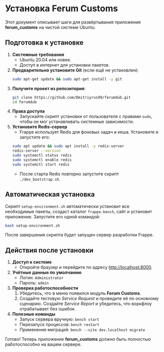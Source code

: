# Установка Ferum Customs

Этот документ описывает шаги для развёртывания приложения **ferum_customs** на чистой системе Ubuntu.

## Подготовка к установке

1. **Системные требования**
   - Ubuntu 20.04 или новее.
   - Доступ в интернет для установки пакетов.
2. **Предварительно установите Git** (если ещё не установлен):
   ```bash
   sudo apt-get update && sudo apt-get install -y git
   ```
3. **Получите проект из репозитория**:
   ```bash
   git clone https://github.com/Dmitriyrus99/ferumdub.git
   cd ferumdub
   ```
4. **Права доступа**
   - Запускайте скрипт установки от пользователя с правами `sudo`, чтобы он мог устанавливать системные зависимости.
5. **Установите Redis-сервер**
   - Frappe использует Redis для фоновых задач и кеша. Установите и запустите его:
   ```bash
   sudo apt update && sudo apt install -y redis-server
   redis-server --version
   sudo systemctl status redis
   sudo systemctl enable redis
   sudo systemctl start redis
   ```
   - После старта Redis повторно запустите скрипт `./dev_bootstrap.sh`.

## Автоматическая установка

Скрипт `setup-environment.sh` автоматически установит все необходимые пакеты, создаст каталог `frappe-bench`, сайт и установит приложение.
Запустите его одной командой:

```bash
bash setup-environment.sh
```

После завершения скрипта будет запущен сервер разработки Frappe.

## Действия после установки

1. **Доступ к системе**
   - Откройте браузер и перейдите по адресу [http://localhost:8000](http://localhost:8000).
2. **Учётные данные по умолчанию**
   - Логин: `Administrator`
   - Пароль: `admin`
3. **Проверка работоспособности**
   1. Убедитесь, что в меню появился модуль **Ferum Customs**.
   2. Создайте тестовую *Service Request* и проведите её по основному сценарию. Создайте *Service Report* и убедитесь, что воркфлоу отрабатывает без ошибок.
4. **Полезные команды**
   - Запуск сервера вручную: `bench start`
   - Перезапуск процессов: `bench restart`
   - Применение миграций: `bench --site dev.localhost migrate`

Готово! Теперь приложение **ferum_customs** должно быть полностью работоспособно на вашем сервере.

